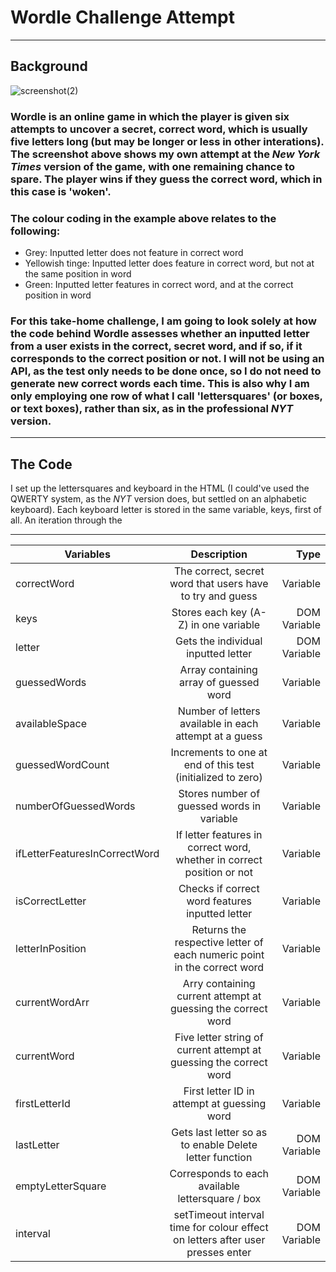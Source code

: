 # Wordle Challenge Attempt

---

## Background

![screenshot(2)](https://user-images.githubusercontent.com/52511353/205694523-24380e50-d87d-46f6-8e64-19f6f970b0f1.png)

### Wordle is an online game in which the player is given six attempts to uncover a secret, correct word, which is usually five letters long (but may be longer or less in other interations). The screenshot above shows my own attempt at the *New York Times* version of the game, with one remaining chance to spare. The player wins if they guess the correct word, which in this case is 'woken'.

### The colour coding in the example above relates to the following:

- Grey: Inputted letter does not feature in correct word 
- Yellowish tinge: Inputted letter does feature in correct word, but not at the same position in word
- Green: Inputted letter features in correct word, and at the correct position in word

### For this take-home challenge, I am going to look solely at how the code behind Wordle assesses whether an inputted letter from a user exists in the correct, secret word, and if so, if it corresponds to the correct position or not. I will not be using an API, as the test only needs to be done once, so I do not need to generate new correct words each time. This is also why I am only employing one row of what I call 'lettersquares' (or boxes, or text boxes), rather than six, as in the professional *NYT* version.  

---

## The Code

I set up the lettersquares and keyboard in the HTML (I could've used the QWERTY system, as the *NYT* version does, but settled on an alphabetic keyboard). Each keyboard letter is stored in the same variable, keys, first of all. An iteration through the 

---



| Variables                       | Description                                                                     | Type                  |
| -------------                   |:-------------:                                                                  | -----:                |
| correctWord                     | The correct, secret word that users have to try and guess                       | Variable              |
| keys                            | Stores each key (A-Z) in one variable                                           | DOM Variable          |
| letter                          | Gets the individual inputted letter                                             | DOM Variable          |
| guessedWords                    | Array containing array of guessed word                                          | Variable              |
| availableSpace                  | Number of letters available in each attempt at a guess                          | Variable              |
| guessedWordCount                | Increments to one at end of this test (initialized to zero)                     | Variable              |
| numberOfGuessedWords            | Stores number of guessed words in variable                                      | Variable              |
| ifLetterFeaturesInCorrectWord   | If letter features in correct word, whether in correct position or not          | Variable              |
| isCorrectLetter                 | Checks if correct word features inputted letter                                 | Variable              |
| letterInPosition                | Returns the respective letter of each numeric point in the correct word         | Variable              |
| currentWordArr                  | Arry containing current attempt at guessing the correct word                    | Variable              |
| currentWord                     | Five letter string of current attempt at guessing the correct word              | Variable              |
| firstLetterId                   | First letter ID in attempt at guessing word                                     | Variable              |
| lastLetter                      | Gets last letter so as to enable Delete letter function                         | DOM Variable          |
| emptyLetterSquare               | Corresponds to each available lettersquare / box                                | DOM Variable          |
| interval                        | setTimeout interval time for colour effect on letters after user presses enter  | DOM Variable          |
